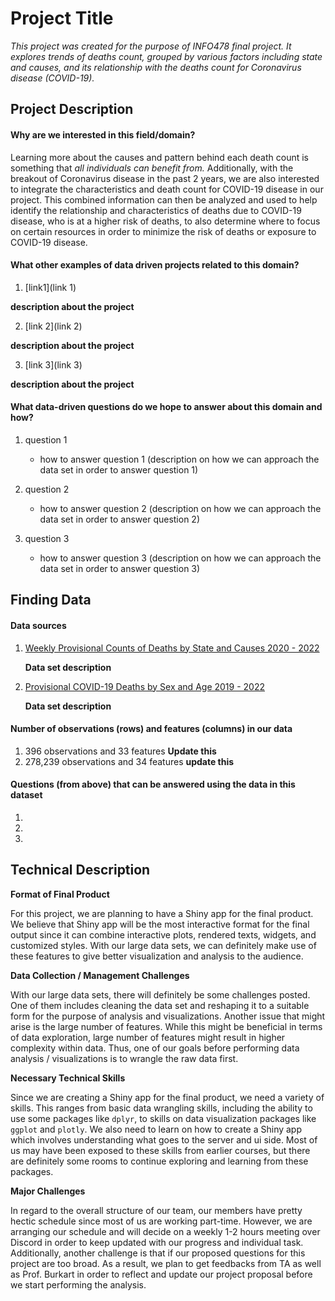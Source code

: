 # Project Title
*This project was created for the purpose of INFO478 final project. It explores trends of deaths count, grouped by various factors including state and causes, and its relationship with the deaths count for Coronavirus disease (COVID-19).*


## Project Description

#### **Why are we interested in this field/domain?**

  Learning more about the causes and pattern behind each death count is something that *all individuals can benefit from.* Additionally, with the breakout of Coronavirus disease in the past 2 years, we are also interested to integrate the characteristics and death count for COVID-19 disease in our project. This combined information can then be analyzed and used to help identify the relationship and characteristics of deaths due to COVID-19 disease, who is at a higher risk of deaths, to also determine where to focus on certain resources in order to minimize the risk of deaths or exposure to COVID-19 disease.


#### **What other examples of data driven projects related to this domain?**

1. [link1](link 1)

  **description about the project**

2. [link 2](link 2)

  **description about the project**

3. [link 3](link 3)
    
  **description about the project**


#### **What data-driven questions do we hope to answer about this domain and how?** 
1. question 1
      
    + how to answer question 1 (description on how we can approach the data set in order to answer question 1)

2. question 2
      
    + how to answer question 2 (description on how we can approach the data set in order to answer question 2)

3. question 3
      
    + how to answer question 3 (description on how we can approach the data set in order to answer question 3)

## Finding Data

#### **Data sources**

1. [Weekly Provisional Counts of Deaths by State and Causes 2020 - 2022](https://data.cdc.gov/NCHS/Weekly-Provisional-Counts-of-Deaths-by-State-and-S/muzy-jte6)
  
    **Data set description**
  
2. [Provisional COVID-19 Deaths by Sex and Age 2019 - 2022](https://data.cdc.gov/NCHS/Provisional-COVID-19-Deaths-by-Sex-and-Age/9bhg-hcku)
  
    **Data set description**
  
#### **Number of observations (rows) and features (columns) in our data**

1. 396 observations and 33 features **Update this**
2. 278,239 observations and 34 features **update this**


#### **Questions (from above) that can be answered using the data in this dataset**

1. 

2. 

3.

## Technical Description

**Format of Final Product**

For this project, we are planning to have a Shiny app for the final product. We believe that Shiny app will be the most interactive format for the final output since it can combine interactive plots, rendered texts, widgets, and customized styles. With our large data sets, we can definitely make use of these features to give better visualization and analysis to the audience.

**Data Collection / Management Challenges**

With our large data sets, there will definitely be some challenges posted. One of them includes cleaning the data set and reshaping it to a suitable form for the purpose of analysis and visualizations. Another issue that might arise is the large number of features. While this might be beneficial in terms of data exploration, large number of features might result in higher complexity within data. Thus, one of our goals before performing data analysis / visualizations is to wrangle the raw data first.

**Necessary Technical Skills**

Since we are creating a Shiny app for the final product, we need a variety of skills. This ranges from basic data wrangling skills, including the ability to use some packages like `dplyr`, to skills on data visualization packages like `ggplot` and `plotly`. We also need to learn on how to create a Shiny app which involves understanding what goes to the server and ui side. Most of us may have been exposed to these skills from earlier courses, but there are definitely some rooms to continue exploring and learning from these packages.

**Major Challenges**

In regard to the overall structure of our team, our members have pretty hectic schedule since most of us are working part-time. However, we are arranging our schedule and will decide on a weekly 1-2 hours meeting over Discord in order to keep updated with our progress and individual task. Additionally, another challenge is that if our proposed questions for this project are too broad. As a result, we plan to get feedbacks from TA as well as Prof. Burkart in order to reflect and update our project proposal before we start performing the analysis.